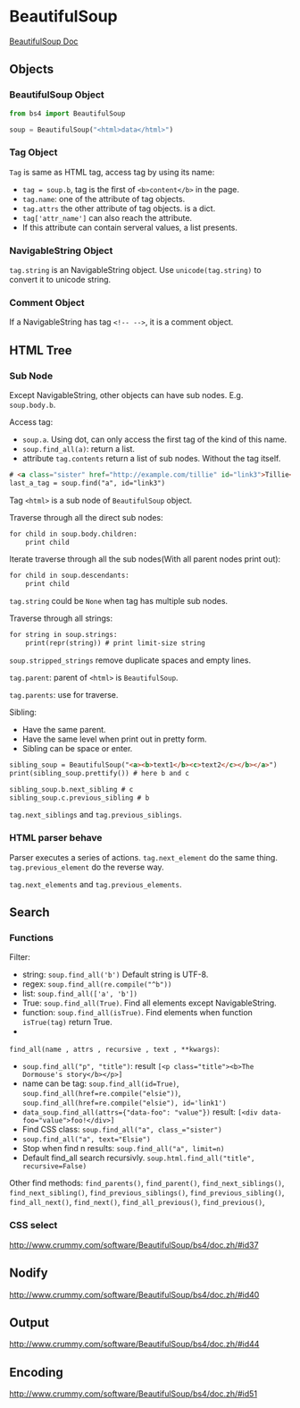 
# BeautifulSoup

[BeautifulSoup Doc](http://www.crummy.com/software/BeautifulSoup/bs4/doc.zh/)

## Objects

### BeautifulSoup Object

```python
from bs4 import BeautifulSoup

soup = BeautifulSoup("<html>data</html>")
```

### Tag Object

`Tag` is same as HTML tag, access tag by using its name:

- `tag = soup.b`, tag is the first of `<b>content</b>` in the page.
- `tag.name`: one of the attribute of tag objects.
- `tag.attrs` the other attribute of tag objects. is a dict.
- `tag['attr_name']` can also reach the attribute.
- If this attribute can contain serveral values, a list presents.

### NavigableString Object

`tag.string` is an NavigableString object.
Use `unicode(tag.string)` to convert it to unicode string.

### Comment Object

If a NavigableString has tag `<!-- -->`, it is a comment object.

## HTML Tree

### Sub Node

Except NavigableString, other objects can have sub nodes. E.g. `soup.body.b`.

Access tag:

- `soup.a`. Using dot, can only access the first tag of the kind of this name.
- `soup.find_all(a)`: return a list.
- attribute `tag.contents` return a list of sub nodes. Without the tag itself.

```html
# <a class="sister" href="http://example.com/tillie" id="link3">Tillie</a>
last_a_tag = soup.find("a", id="link3")
```

Tag `<html>` is a sub node of `BeautifulSoup` object.

Traverse through all the direct sub nodes:

```html
for child in soup.body.children:
    print child
```

Iterate traverse through all the sub nodes(With all parent nodes print out):

```html
for child in soup.descendants:
    print child
```

`tag.string` could be `None` when tag has multiple sub nodes.

Traverse through all strings:

```html
for string in soup.strings:
    print(repr(string)) # print limit-size string
```

`soup.stripped_strings` remove duplicate spaces and empty lines.

`tag.parent`: parent of `<html>` is `BeautifulSoup`.

`tag.parents`: use for traverse.

Sibling:

- Have the same parent.
- Have the same level when print out in pretty form.
- Sibling can be space or enter.

```html
sibling_soup = BeautifulSoup("<a><b>text1</b><c>text2</c></b></a>")
print(sibling_soup.prettify()) # here b and c

sibling_soup.b.next_sibling # c
sibling_soup.c.previous_sibling # b
```

`tag.next_siblings` and `tag.previous_siblings`.

### HTML parser behave

Parser executes a series of actions. `tag.next_element` do the same thing. `tag.previous_element` do the reverse way.

`tag.next_elements` and `tag.previous_elements`.

## Search

### Functions

Filter:

- string: `soup.find_all('b')` Default string is UTF-8.
- regex: `soup.find_all(re.compile("^b"))`
- list: `soup.find_all(['a', 'b'])`
- True: `soup.find_all(True)`. Find all elements except NavigableString.
- function: `soup.find_all(isTrue)`. Find elements when function `isTrue(tag)` return True.
-

`find_all(name , attrs , recursive , text , **kwargs)`:

- `soup.find_all("p", "title")`: result `[<p class="title"><b>The Dormouse's story</b></p>]`
- name can be tag: `soup.find_all(id=True)`, `soup.find_all(href=re.compile("elsie"))`, `soup.find_all(href=re.compile("elsie"), id='link1')`
- `data_soup.find_all(attrs={"data-foo": "value"})` result: `[<div data-foo="value">foo!</div>]`
- Find CSS class: `soup.find_all("a", class_="sister")`
- `soup.find_all("a", text="Elsie")`
- Stop when find n results: `soup.find_all("a", limit=n)`
- Default find_all search recursivly. `soup.html.find_all("title", recursive=False)`

Other find methods: `find_parents()`, `find_parent()`, `find_next_siblings()`, `find_next_sibling()`, `find_previous_siblings()`, `find_previous_sibling()`, `find_all_next()`, `find_next()`, `find_all_previous()`, `find_previous()`,

### CSS select

<http://www.crummy.com/software/BeautifulSoup/bs4/doc.zh/#id37>

## Nodify

<http://www.crummy.com/software/BeautifulSoup/bs4/doc.zh/#id40>

## Output

<http://www.crummy.com/software/BeautifulSoup/bs4/doc.zh/#id44>

## Encoding

<http://www.crummy.com/software/BeautifulSoup/bs4/doc.zh/#id51>
